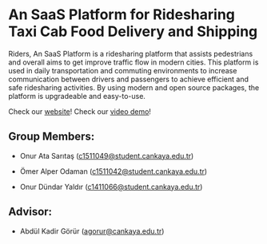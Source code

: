# An SaaS Platform for Ridesharing Taxi Cab Food Delivery and Shipping

Riders, An SaaS Platform is a ridesharing platform that assists pedestrians and overall aims to get improve traffic flow in modern cities. This platform is used in daily transportation and commuting environments to increase communication between drivers and passengers to achieve efficient and safe ridesharing activities. By using modern and open source packages, the platform is upgradeable and easy-to-use.


Check our [website](https://riders-ots.herokuapp.com)!
Check our [video demo](https://youtu.be/ljGGI5UGfnw)!


## Group Members:

 * Onur Ata Sarıtaş (c1511049@student.cankaya.edu.tr)

 * Ömer Alper Odaman (c1511042@student.cankaya.edu.tr)

 * Onur Dündar Yaldır (c1411066@student.cankaya.edu.tr)


 ## Advisor: 

* Abdül Kadir Görür (agorur@cankaya.edu.tr)
